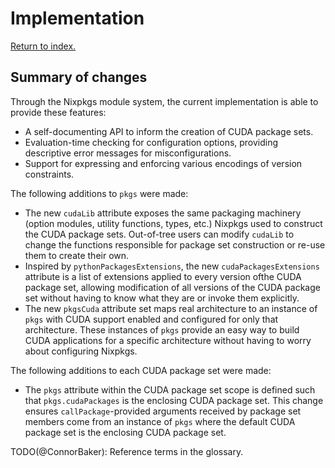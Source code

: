 # Implementation

[Return to index.](../README.md)

## Summary of changes

Through the Nixpkgs module system, the current implementation is able to provide these features:

- A self-documenting API to inform the creation of CUDA package sets.
- Evaluation-time checking for configuration options, providing descriptive error messages for misconfigurations.
- Support for expressing and enforcing various encodings of version constraints.

The following additions to `pkgs` were made:

- The new `cudaLib` attribute exposes the same packaging machinery (option modules, utility functions, types, etc.) Nixpkgs used to construct the CUDA package sets. Out-of-tree users can modify `cudaLib` to change the functions responsible for package set construction or re-use them to create their own.
- Inspired by `pythonPackagesExtensions`, the new `cudaPackagesExtensions` attribute is a list of extensions applied to every version ofthe CUDA package set, allowing modification of all versions of the CUDA package set without having to know what they are or invoke them explicitly.
- The new `pkgsCuda` attribute set maps real architecture to an instance of `pkgs` with CUDA support enabled and configured for only that architecture. These instances of `pkgs` provide an easy way to build CUDA applications for a specific architecture without having to worry about configuring Nixpkgs.

The following additions to each CUDA package set were made:

- The `pkgs` attribute within the CUDA package set scope is defined such that `pkgs.cudaPackages` is the enclosing CUDA package set. This change ensures `callPackage`-provided arguments received by package set members come from an instance of `pkgs` where the default CUDA package set is the enclosing CUDA package set.

TODO(@ConnorBaker): Reference terms in the glossary.
